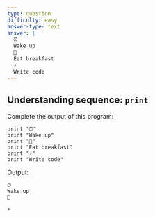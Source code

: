 ```yaml
---
type: question
difficulty: easy
answer-type: text
answer: |
  ⏰
  Wake up
  🍰
  Eat breakfast
  ⚡️
  Write code
---
```


## Understanding sequence: `print`

Complete the output of this program:

```evy
print "⏰"
print "Wake up"
print "🍰"
print "Eat breakfast"
print "⚡️"
print "Write code"
```

Output:

```
⏰
Wake up
🍰

⚡️

```
